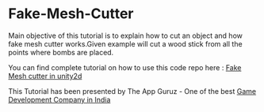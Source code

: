 Fake-Mesh-Cutter
================

Main objective of this tutorial is to explain how to cut an object and how fake mesh cutter works.Given example will cut a wood stick from all the points where bombs are placed.

<p>You can find complete tutorial on how to use this code repo here : <a href="http://www.theappguruz.com/blog/unity-fake-mesh-cutter-2d-object" target="_blank">Fake Mesh cutter in unity2d</a></p>

This Tutorial has been presented by The App Guruz - One of the best <a href="http://www.theappguruz.com/game-development/">Game Development Company in India</a>
